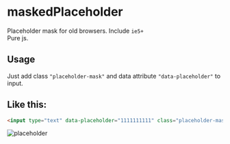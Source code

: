 # maskedPlaceholder
Placeholder mask for old browsers. Include `ie5+` <br/>
Pure js.


Usage
-----
Just add class `"placeholder-mask"` and data attribute `"data-placeholder"` to input.

Like this:
-----
```html
<input type="text" data-placeholder="1111111111" class="placeholder-mask">
```

![placeholder](http://i61.tinypic.com/2n1i88z.jpg)
